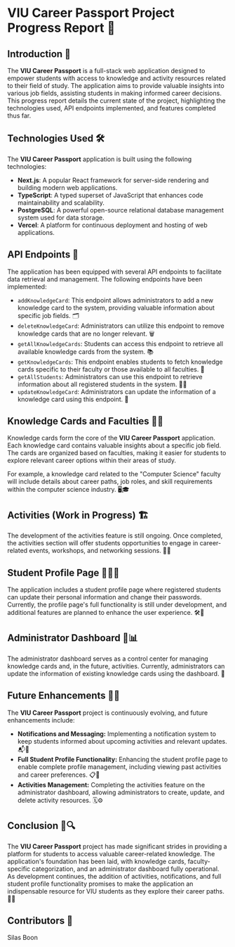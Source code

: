 # VIU Career Passport Project Progress Report 🚀

## Introduction 📜

The **VIU Career Passport** is a full-stack web application designed to empower students with access to knowledge and activity resources related to their field of study. The application aims to provide valuable insights into various job fields, assisting students in making informed career decisions. This progress report details the current state of the project, highlighting the technologies used, API endpoints implemented, and features completed thus far.

## Technologies Used 🛠️

The **VIU Career Passport** application is built using the following technologies:

- **Next.js**: A popular React framework for server-side rendering and building modern web applications.
- **TypeScript**: A typed superset of JavaScript that enhances code maintainability and scalability.
- **PostgreSQL**: A powerful open-source relational database management system used for data storage.
- **Vercel**: A platform for continuous deployment and hosting of web applications.

## API Endpoints 🚀

The application has been equipped with several API endpoints to facilitate data retrieval and management. The following endpoints have been implemented:

- `addKnowledgeCard`: This endpoint allows administrators to add a new knowledge card to the system, providing valuable information about specific job fields. 🗂️
- `deleteKnowledgeCard`: Administrators can utilize this endpoint to remove knowledge cards that are no longer relevant. 🗑️
- `getAllKnowledgeCards`: Students can access this endpoint to retrieve all available knowledge cards from the system. 📚
- `getKnowledgeCards`: This endpoint enables students to fetch knowledge cards specific to their faculty or those available to all faculties. 📜
- `getAllStudents`: Administrators can use this endpoint to retrieve information about all registered students in the system. 🧑‍🎓
- `updateKnowledgeCard`: Administrators can update the information of a knowledge card using this endpoint. 🔄

## Knowledge Cards and Faculties 🧠🏫

Knowledge cards form the core of the **VIU Career Passport** application. Each knowledge card contains valuable insights about a specific job field. The cards are organized based on faculties, making it easier for students to explore relevant career options within their areas of study.

For example, a knowledge card related to the "Computer Science" faculty will include details about career paths, job roles, and skill requirements within the computer science industry. 🖥️🎓

## Activities (Work in Progress) 🏗️

The development of the activities feature is still ongoing. Once completed, the activities section will offer students opportunities to engage in career-related events, workshops, and networking sessions. 📆🤝

## Student Profile Page 👩‍🎓📝

The application includes a student profile page where registered students can update their personal information and change their passwords. Currently, the profile page's full functionality is still under development, and additional features are planned to enhance the user experience. 🛠️🔐

## Administrator Dashboard 🚦📊

The administrator dashboard serves as a control center for managing knowledge cards and, in the future, activities. Currently, administrators can update the information of existing knowledge cards using the dashboard. 🚀

## Future Enhancements 🚧🔮

The **VIU Career Passport** project is continuously evolving, and future enhancements include:

- **Notifications and Messaging:** Implementing a notification system to keep students informed about upcoming activities and relevant updates. 📬📢
- **Full Student Profile Functionality:** Enhancing the student profile page to enable complete profile management, including viewing past activities and career preferences. 📋👥
- **Activities Management:** Completing the activities feature on the administrator dashboard, allowing administrators to create, update, and delete activity resources. 🗓️⚙️

## Conclusion 🎉🔍

The **VIU Career Passport** project has made significant strides in providing a platform for students to access valuable career-related knowledge. The application's foundation has been laid, with knowledge cards, faculty-specific categorization, and an administrator dashboard fully operational. As development continues, the addition of activities, notifications, and full student profile functionality promises to make the application an indispensable resource for VIU students as they explore their career paths. 🏅🌟

## Contributors 🤝
Silas Boon